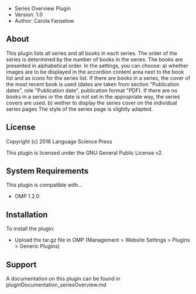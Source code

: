- Series Overview Plugin
- Version: 1.0
- Author: Carola Fanselow

About
-----
This plugin lists all series and all books in each series. The order of the series is determined by the number of books in the series. The books are presented in alphabetical order. In the settings, you can choose:
a) whether images are to be displayed in the accordion content area next to the book list and as icons for the series list. If there are books in a series, the cover of the most recent book is used (dates are taken from section "Publication dates", role "Publication date", publication format "PDF). If there are no books in a series or the date is not set in the appropriate way, the series covers are used.
b) wether to display the series cover on the individual series pages
The style of the series page is slightly adapted. 

License
-------
Copyright (c) 2016 Language Science Press

This plugin is licensed under the GNU General Public License v2. 

System Requirements
-------------------
This plugin is compatible with...
 - OMP 1.2.0

Installation
------------
To install the plugin:
 - Upload the tar.gz file in OMP (Management > Website Settings > Plugins > Generic Plugins)

Support
---------------
A documentation on this plugin can be found in pluginDocumentation_seriesOverview.md


